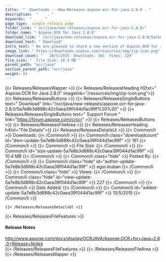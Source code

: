 ```yaml
---
title:  "  Downloads ---New-Releases-aspose.ocr-for-java-2.8.0 . " 
description:  "    . " 
keywords:  "    . " 
page_type:  single_release_page
folder_link: " ocr/java/new-releases/aspose.ocr-for-java-2.8.0/"
folder_name: " Aspose.OCR for Java 2.8.0"
download_link: " /ocr/java/new-releases/aspose.ocr-for-java-2.8.0/5a7e8b3d888c42c0aea39f044d1ac99f"
download_text: " Download"
Intro_text: " We are pleased to share a new version of Aspose.OCR for Java with following impr..."
image_link: " https://downloads.aspose.com/resources/img/zip-icon.png"
download_count: "   10/5/2015  Downloads: 161  Views: 226"
file_size: "  File Size: 10.4 MB "
parent_path: "ocr/java"
section_parent_path: "ocr/java"
weight: 84 
---
```


{{< Releases/ReleasesWapper >}}
  {{< Releases/ReleasesHeading H2txt=" Aspose.OCR for Java 2.8.0" imagelink="/resources/img/zip-icon.png">}}
  {{< Releases/ReleasesButtons >}}
    {{< Releases/ReleasesSingleButtons text=" Download" link="/ocr/java/new-releases/aspose.ocr-for-java-2.8.0/5a7e8b3d888c42c0aea39f044d1ac99f%20%20" >}}
    {{< Releases/ReleasesSingleButtons text=" Support Forum " link="https://forum.aspose.com/c/ocr" >}}
  {{< Releases/ReleasesButtons >}}
  {{< Releases/ReleasesFileArea >}}
    {{< Releases/ReleasesHeading h4txt="File Details">}}
    {{< Releases/ReleasesDetailsUl >}}
            {{< Common/li  >}} Downloads: {{< /Common/li >}} 
      {{< Common/li class="downloadcount" id="dwn-update-5a7e8b3d888c42c0aea39f044d1ac99f" >}} 161 {{< /Common/li >}} 
      {{< Common/li  >}} File Size: {{< /Common/li >}} 
      {{< Common/li id="size-update-5a7e8b3d888c42c0aea39f044d1ac99f" >}} 10.4 MB {{< /Common/li >}} 
      {{< Common/li  class="hide" >}} Posted By: {{< /Common/li >}} 
      {{< Common/li class="hide" id="author-update-5a7e8b3d888c42c0aea39f044d1ac99f" >}} egor.kluban {{< /Common/li >}} 
      {{< Common/li class="hide"  >}} Views: {{< /Common/li >}} 
      {{< Common/li class="hide" id="view-update-5a7e8b3d888c42c0aea39f044d1ac99f" >}} 227 {{< /Common/li >}} 
      {{< Common/li  >}} Date Added: {{< /Common/li >}} 
      {{< Common/li id="added-update-5a7e8b3d888c42c0aea39f044d1ac99f" >}} 10/5/2015 {{< /Common/li >}} 

    {{< /Releases/ReleasesDetailsUl >}}

  {{< Releases/ReleasesFileFeatures >}}
      <h4>Release Notes</h4><div><a href="http://www.aspose.com/docs/display/OCRJAVA/Aspose.OCR+for+Java+2.8.0+Release+Notes">http://www.aspose.com/docs/display/OCRJAVA/Aspose.OCR+for+Java+2.8.0+Release+Notes</a></div>
  {{< /Releases/ReleasesFileFeatures >}}
 {{< /Releases/ReleasesFileArea >}}
{{< /Releases/ReleasesWapper >}}


